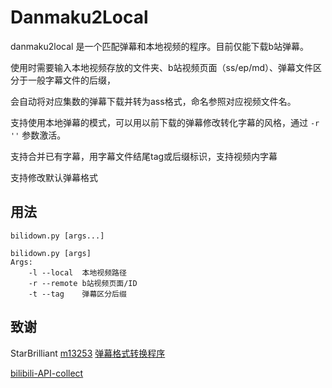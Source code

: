 # Danmaku2Local

danmaku2local 是一个匹配弹幕和本地视频的程序。目前仅能下载b站弹幕。

使用时需要输入本地视频存放的文件夹、b站视频页面（ss/ep/md）、弹幕文件区分于一般字幕文件的后缀，

会自动将对应集数的弹幕下载并转为ass格式，命名参照对应视频文件名。

支持使用本地弹幕的模式，可以用以前下载的弹幕修改转化字幕的风格，通过 `-r ''` 参数激活。

支持合并已有字幕，用字幕文件结尾tag或后缀标识，支持视频内字幕

支持修改默认弹幕格式

## 用法

`bilidown.py [args...]`

```plaintext
bilidown.py [args]
Args:
	-l --local	本地视频路径
	-r --remote	b站视频页面/ID
	-t --tag	弹幕区分后缀
```

## 致谢

StarBrilliant [m13253](https://github.com/m13253) [弹幕格式转换程序](https://github.com/m13253/danmaku2ass)

[bilibili-API-collect](https://github.com/SocialSisterYi/bilibili-API-collect)

